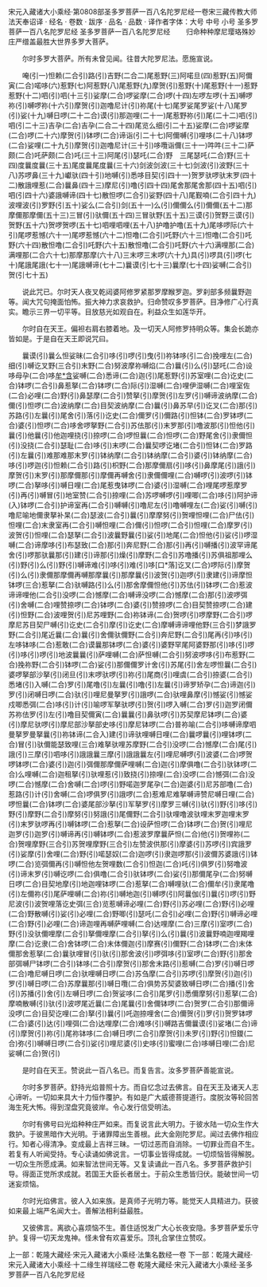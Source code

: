 宋元入藏诸大小乘经·第0808部圣多罗菩萨一百八名陀罗尼经一卷宋三藏传教大师法天奉诏译
· 经名 · 卷数 · 跋序
· 品名 · 品数 · 译作者字体：大号 中号 小号
圣多罗菩萨一百八名陀罗尼经
圣多罗菩萨一百八名陀罗尼经
　　归命种种摩尼璎珞殊妙庄严缯盖最胜大世界多罗大菩萨。

　　尔时多罗大菩萨。所有未曾见闻。往昔大陀罗尼法。愿施宣说。

　　唵(引一)怛赖(二合引)路(引)吉野(二合二)尾惹野(三)阿喏旦(四)惹野(五)阿儞寅(二合)喏哆(六)惹野(七)阿惹野(八)尾惹野(九)摩贺(引)惹野(十)尾惹野(十一)惹野惹野(十二)呬(引)呬(十三引)娑摩(二合)啰娑摩(二合)啰(十四)左啰左啰(十五)嚩啰祢(引)嚩啰祢(十六引)摩贺(引)迦噜尼计(引)祢尾(十七)尾罗娑尾罗娑(十八)尾罗(引)娑(十九)嚩日啰(二十二合)谟(引)那迦哩(二十一)尾惹野祢(引)尾(二十二)呬(引)呬(引二十三)吉孕(二合)吉孕(二合二十四)尾览么细(引二十五)娑摩(二合)啰娑摩(二合)啰(二十六)摩贺(引)钵啰(二合)谛诣(引二十七)阿儞嚩(引)哩哆(二十八)钵啰(二合)娑哩(二十九引)摩贺(引)迦噜尼计(三十引)哆囕诣儞(三十一)吽吽(三十二)萨颇(二合)吒萨颇(二合)吒(三十三)阿尾(引)瑟吒(二合)野　三尾瑟吒(二合)野(三十四)度曩度曩(三十五)尾度曩尾度曩(三十六)剑波剑波(三十七)剑波(引)波野(三十八)苏啰鼻(三十九)巘驮(四十引)地嚩(引)悉哆目契(引四十一)贺罗驮啰驮末罗(四十二)散誐哩惹(二合)曩鼻(四十三)摩尼(引)噜(引四十四)尾舍那尾舍那(四十五)呬(引)呬(引四十六)婆誐嚩谛(四十七)散怛啰(二合引)娑野(四十八)尾觐喃(二合引四十九)波哩波(引)罗野(引五十)娑么(二合引)剑(五十一)么(引)儞儞么(引)儞儞(五十二)那摩儞那摩儞(五十三)三冒(引)驮儞(五十四)三冒驮野(五十五)三谟(引)贺野三谟(引)贺野(五十六)贺啰贺啰(五十七)呬哩呬哩(五十八)护噜护噜(五十九)尾哆啰际(六十引)尾啰惹憾(六十一)尾啰惹憾(六十二)怛噜(二合引)吒野(六十三)怛噜(二合引)吒野(六十四)散怛噜(二合引)吒野(六十五)散怛噜(二合引)吒野(六十六)满哩那(二合)满哩那(二合六十七)那摩那摩(六十八)三末啰三末啰(六十九)具(引)啰具(引)啰(七十)尾誐尾誐(七十一)尾誐嚩谛(七十二)曩谟(引七十三)曩摩(七十四)娑嚩(二合引)贺(引七十五)

　　说此咒已。尔时天人夜叉乾闼婆阿修罗紧那罗摩睺罗迦。罗刹部多频曩野迦等。闻大咒句掩面怕怖。振大神力求哀救护。归命赞叹多罗菩萨。目净修广心行真实。瞻示三界一切平等。目放慈光如观自在。利益众生如莲华开。

　　尔时自在天王。偏袒右肩右膝着地。及一切天人阿修罗持明众等。集会长跪亦皆如是。于是自在天王即说咒曰。

　　曩谟(引)曩么怛娑昧(二合引)哆(引)啰(引)曳(引)祢钵哆(引二合)挽哩左(二合)细(引)嚩讫叉野(三合引)末野(二合)努波摩祢嚩焰(二合)曩(引)么(引)瑟吒(二合)设哆母孕(二合)哆[牟*含](切身)娑嚩(二合)悉谛(二合)迦(引)尾惹野(引)苏室哩(二合)讫史(二合)钵啰(二合引)鼻惹拏(二合)钵啰(二合)际(引)湿嚩(二合)哩伊湿嚩(二合)哩室佐(二合)必哩(二合)野(引)鼻瑟摩(二合引)赞拏(引)摩贺(引)左罗(引)嚩谛波纳摩(二合)儞(引)怛啰(二合)波纳摩(二合)目契波纳摩(二合)曩(引)鼻苏早(引)讫叉(二合)那(引)苏路(引)左曩(引)尾舍(引)落(引)讫史(二合)儞罗(引)儞路(引)怛钵(二合)罗钵啰(二合)婆(引)怛啰(二合)哆舍啰拏野(二合引)苏佉那(引)末罗那(引)噜波那(引)怛他(引)曩(引)他曩(引)他迦哩挠(引)捺啰(二合)啰怛曩(二合)怛啰(二合)野尾舍(引)隶儞怛(引)没挠(二合引)瑟耻(二合)哆(引)末啰(二合)曩契啰讫堵(二合引)怛钵(二合)罗路(引)左曩(引)难那难那末罗(引)钵纳摩(二合引)钵纳摩(二合引)婆(引)钵纳摩(二合)哆(引)啰迦(引)怛赖(二合引)路(引)枳野(二合)那摩儞扇(引)哆(引)鼻摩尾(引)誐(引)摩贺(引)末罗(引)那摩儞那(引)摩儞再嚩舍(引)隶儞儞哩(二合)嚩啰(引)波啰(引)钵啰(二合)拏哆(引)嚩日哩(二合)尾惹曳钵啰(二合)婆(引)湿嚩(二合)哩尾啰惹摩罗(引)再(引)嚩冒(引)地室赞(二合引)捺哩(二合)苏啰嚩啰(引)哩唧(二合)哆(引)阿护谛(入)钵啰(二合引)护谛室再(二合引)嚩嚩(引)噜尼左(引)噜嚩哩左(二合)娑(引)嚩(引)噜尼喻地儞隶拏补杲(二合)瑟波(二合引)曩(引)摩摩努(引)贺哩怛哩(二合)尸佉(引)怛哩(二合)末隶室再(二合引)嚩怛哩(二合)儞(引)怛啰(二合引)怛哩(二合)摩罗(引)波贺(引)怛哩(二合)瑟拏(二合引)波曩野曩(引)娑(引)地尾(二合)怛他(引)娑(引)啰湿嚩(二合)谛摩哆(引)布瑟致(二合)那(引)奔尼野(二合)那(引)再(引)嚩播(引)波罕谛尾舍(引)啰那驮曩那(引)建(引)谛那(引)燥(引)摩野(二合引)苏噜播(引)苏俱祖那哩么(引)野(引)么(引)野(引)嚩谛难(引)哆(引)难(引)哆[口*落]讫叉(二合)啰际(引)摩贺(引)么(引)隶儞那摩儞再嚩那摩曩(引)那摩曩(引)波贺(引)迦啰(引)隶建(引)谛摩怛钵啰(三合)惹拏(二合)驮嚩路(引)么(引)那舍摩儞怛他(引)苏佉(引)钵啰(二合)惹波谛谛哩他(二合引)没啰(二合)憾摩(二合)嚩谛没啰(二合)憾摩(二合)那(引)波啰弭(引)舍嚩(二合)哩赞捺啰(二合)钵啰(二合)婆(引)赞捺啰(二合)目契赞捺啰(二合)建(引)怛野(二合)波哩贺(引)尼苏哩野(二合)祢钵谛(二合)贺啰(引)啰摩野(二合引)啰摩尼苏目契尸嚩(引)讫史(二合引)摩(引)讫史(二合)摩嚩谛谛哩他野(三合引)梦誐罗野(二合引)尾近曩(二合)曩(引)舍儞驮儞野(二合引)奔尼野(二合引)尾再(引)哆(引)左哆钵哆(二合)惹敢(二合)谟曩那钵啰(二合)婆(引)婆野罕尾阿婆野那(引)哆(引)啰(引)哆(引)啰(引)地波曩曩(引)萨哩嚩(二合)萨怛嚩(二合引)努波啰哆(引)布惹野(二合)挽祢野(二合引)钵啰(二合)娑(引)那儞儞罗计舍(引)苏尾(引)舍左啰怛曩(二合引)婆啰拏部沙拏(引)闭旦(引)末啰驮啰(引)祢(引)尾商(引)哩虞(二合引)捺婆(二合引)悉堵(引)入嚩(二合)罗(引)尾噜(引)左曩(引)噜(引)左曩(引)谛罗矫孕(二合)谛迦(引)罗(引)闭嚩日啰(二合)驮(引)哩尼曼拏罗(引)誐啰(二合)驮哩鼻摩(引)憾娑(引)憾娑戍唧悉弭(二合)哆(引)计(引)喻啰军拏驮啰(引)贺(引)啰入嚩(二合)罗(引)迦罗闭儞苏祢佉罗(引)左(引)噜目契儞寅(二合)曩曩(引)鼻驮啰(引)苏契摩尼钵啰(二合)婆(引)摩尼驮啰(引)摩尼部沙拏部史哆(引)摩尼钵啰(二合)普祢喻(二合引)哆嚩谛摩呬曼拏罗曼拏曩(引)祢钵谛(二合入)建(引)谛驮哩嚩日哩(二合)曩啰曩(引)哩钵啰(二合)冒(引)驮儞能瑟致哩(三合)难拏驮哩苏摩野(二合引)没啰(二合)憾摩(二合)尾(引)誐(引)三摩(引)呬哆(引)誐誐曩三摩(引)誐誐曩左(引)哩尼嚩啰(引)波婆(二合)啰贺啰钵啰(二合)婆(引)迦(引)弭儞那摩儞萨哩嚩(二合)迦(引)摩俱噜(二合引)驮钵啰(二合)么哩嚩(二合)迦租拏(引)驮哩惹(引)致挠(引)捺哩(二合)没啰(二合)憾弭(二合)没啰(二合)憾摩(二合)舍嚩(二合)啰(引)野喏迦罗尾孕(二合)迦婆(引)尼苏部噜(二合)惹路(引)计(引)舍嚩(二合)啰俱罗(引)誐啰(二合)惹难尼难拏嚩谛赞尼嚩日哩(二合)啰怛曩(二合)钵啰(二合)婆尾部沙拏(引)军拏罗(引)摩罗三嚩(引)驮(引)野(引)哆(引)野(引)摩野(二合引)摩努(引)努誐(引)尾儞野(二合引)驮哩噜波驮哩末罗迦哩末罗(引)末罗驮啰再(引)嚩钵啰(二合)惹拏(二合)设萨怛啰(二合)钵啰(二合)贺(引)哩尼迦罗(引)迦罗(引)嚩谛再(引)嚩钵啰(二合)惹波罗摩曩萨怛(二合)他(引)贺哩祢(二合)贺哩摩野(三合引)苏贺哩摩野(三合引)左赞波供那(引)摩婆(引)苏啰(引)宾誐罗(引)娑摩(引)舍哩(二合)野(引)喏瑟奴(二合)迦啰(引)隶迦啰那(引)波儞苏婆誐(引)钵啰(二合)览弭儞再(引)嚩怛他左贺哩数(二合引)怛迦(二合)吒(引)俱罗(引)努噜波(引)谛末罗(引)嚩讫啰(二合)俱噜(二合引)驮钵啰(二合)娑(引)那儞尾孕(二合)努嚩日啰(二合)目契地摩(引)地迦哩钵啰(二合)惹拏(二合)嚩哩驮(二合)儞牟(引)隶尾噜(引)左儞祢(引)尾萨哩嚩(二合)祢(引)嚩地迦(引)嚩啰(引)阿曩伽(引)曩(引)啰(引)野尼波(引)波贺哩落讫史弭(三合)览惹嚩谛必哩(二合)野(引)苏必哩(二合)野(引)必哩(二合)野散嚩(引)娑(引)必哩(二合)野唧(引)瑟吒(二合引)必哩(二合)野(引)嚩谛必哩(二合)野(引)必哩(二合)谛迦哩再嚩萨哩嚩(二合)达哩摩(二合)三摩(引)室啰(二合)野(引)没驮儞哩摩(二合引)拏儞哩摩(二合引)拏(引)么(引)曩(引)波曩野喃迦哩羯哩摩(二合)讫隶(二合)舍钵啰(二合)末体儞迦(引)摩赛(引)儞野(二合)钵啰(二合)末体儞那舍惹拏(二合)曩驮哩冒(引)驮(引)那舍波(引)啰弭哆(引)室啰(二合)野(引)那舍部弭嚩尸钵啰(二合引)钵哆(二合引)摩贺(引)那舍末路(引)惹嚩(二合)罗(引)嚩日啰(二合)噜尼嚩日啰(二合)驮哩嚩日啰(二合)苏刍摩(二合引)苏啰(引)摩贺(引)迦(引)罗(引)嚩日啰(二合)苏摩曩那(引)嚩日囕(二合)俱势苏契婆致嚩日啰(二合)播(引)舍(引)苏播(引)舍(引)左嚩日啰(二合)贺娑哆(二合引)尾罗(引)悉儞摩努(引)惹拏(二合)摩喃散嚩(引)驮(引)波啰尾近曩(二合)尾曩(引)舍儞钵啰(二合)贺罗(二合引)那儞谛没啰(二合)目契讫哩(二合)拏(引)曩(引)吒迦捺哩舍(二合)儞贺(引)罗(引)贺罗钵啰(二合)婆(引)达(引)哩弭(二合)达哩摩(二合)难哆(引)嚩路吉儞曩谟(引)娑堵(二合)谛(引)摩贺(引)祢(引)尾祢钵哆(二合)嚩日啰(二合引)摩贺(引)未罗(引)野(引)怛鑁(二合)弥(引)嚩嚩日啰(二合引)娑(引)哩尼婆(引)史哆(引)蜜哩(二合)哆嚩日哩(二合)尼娑嚩(二合)贺(引)

　　是时自在天王。赞说此一百八名已。而复告言。汝多罗菩萨善能宣说。

　　尔时多罗菩萨。舒持光焰普照十方。而自忆念过去佛言。自在天王及诸天人志心谛听。一切如来具大十力恒作覆护。有如是广大威德菩提道行。度脱汝等轮回苦海生死大怖。得到涅盘究竟彼岸。令心发行信受明法。

　　尔时有佛号曰光焰种种庄严如来。而复说言此大明力。于彼水陆一切众生作大救护。于彼黑暗作大光明。于诸罪障出生善根。此大金刚陀罗尼。闻过去佛作相应行。知者心得清净。变成最上吉祥三昧。一切过恶而自消除。一切罪业而自不生。若复有人听闻受持。专心读诵如佛说言。一切事业皆得成就。一切烦恼皆得解脱。一切众生所愿成满。如来智法世间无等。又复读诵此一百八名。多罗菩萨救护引导。得面正觉所求成就。若国王大臣长者居士。于前众生悉皆归伏。能破世间一切迷妄烦恼。

　　尔时光焰佛言。彼人入如来族。是真师子光明力等。能觉天人具精进力。获彼如来最上端严名闻大士。善解法相利益最胜。

　　又彼佛言。离欲心喜烦恼不生。善住适悦发广大心长夜安隐。多罗菩萨爱乐守护。复得一切天龙鬼神。怪未曾有欢喜爱乐。顶礼合掌住立赞叹。

上一部：乾隆大藏经·宋元入藏诸大小乘经·法集名数经一卷
下一部：乾隆大藏经·宋元入藏诸大小乘经·十二缘生祥瑞经二卷
乾隆大藏经·宋元入藏诸大小乘经·圣多罗菩萨一百八名陀罗尼经